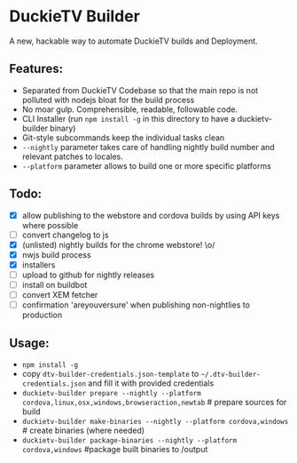DuckieTV Builder
================

A new, hackable way to automate DuckieTV builds and Deployment.

Features:
---------

* Separated from DuckieTV Codebase so that the main repo is not polluted with nodejs bloat for the build process
* No moar gulp. Comprehensible, readable, followable code.
* CLI Installer (run `npm install -g` in this directory to have a duckietv-builder binary)
* Git-style subcommands keep the individual tasks clean
* `--nightly` parameter takes care of handling nightly build number and relevant patches to locales.
* `--platform` parameter allows to build one or more specific platforms

Todo:
-----
- [x] allow publishing to the webstore and cordova builds by using API keys where possible
- [ ] convert changelog to js
- [x] \(unlisted) nightly builds for the chrome webstore! \o/
- [x] nwjs build process
- [x] installers
- [ ] upload to github for nightly releases
- [ ] install on buildbot
- [ ] convert XEM fetcher
- [ ] confirmation 'areyouversure' when publishing non-nightlies to production

Usage:
------
* `npm install -g`
* copy `dtv-builder-credentials.json-template` to `~/.dtv-builder-credentials.json` and fill it with provided credentials
* `duckietv-builder prepare --nightly --platform cordova,linux,osx,windows,browseraction,newtab` # prepare sources for build
* `duckietv-builder make-binaries --nightly --platform cordova,windows` # create binaries (where needed)
* `duckietv-builder package-binaries --nightly --platform cordova,windows` #package built binaries to /output
